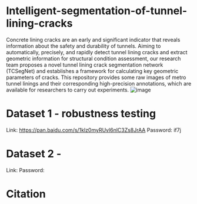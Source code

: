 # Intelligent-segmentation-of-tunnel-lining-cracks
Concrete lining cracks are an early and significant indicator that reveals information about the safety and durability of tunnels. Aiming to automatically, precisely, and rapidly detect tunnel lining cracks and extract geometric information for structural condition assessment, our research team proposes a novel tunnel lining crack segmentation network (TCSegNet) and establishes a framework for calculating key geometric parameters of cracks.
This repository provides some raw images of metro tunnel linings and their corresponding high-precision annotations, which are available for researchers to carry out experiments.
![image](https://github.com/FY387/Intelligent-segmentation-of-tunnel-lining-cracks/blob/main/Research%20Framework.jpg)
# Dataset 1 - robustness testing
Link: https://pan.baidu.com/s/1klz0myRUvl6nlC3Zs8JrAA 
Password: if7j
# Dataset 2 - 
Link: 
Password: 
# Citation

